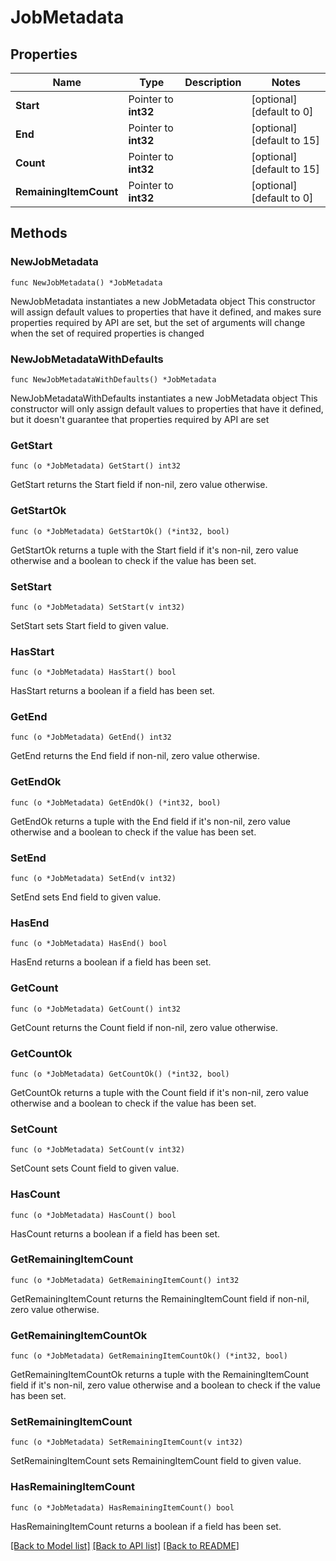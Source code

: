 # JobMetadata

## Properties

Name | Type | Description | Notes
------------ | ------------- | ------------- | -------------
**Start** | Pointer to **int32** |  | [optional] [default to 0]
**End** | Pointer to **int32** |  | [optional] [default to 15]
**Count** | Pointer to **int32** |  | [optional] [default to 15]
**RemainingItemCount** | Pointer to **int32** |  | [optional] [default to 0]

## Methods

### NewJobMetadata

`func NewJobMetadata() *JobMetadata`

NewJobMetadata instantiates a new JobMetadata object
This constructor will assign default values to properties that have it defined,
and makes sure properties required by API are set, but the set of arguments
will change when the set of required properties is changed

### NewJobMetadataWithDefaults

`func NewJobMetadataWithDefaults() *JobMetadata`

NewJobMetadataWithDefaults instantiates a new JobMetadata object
This constructor will only assign default values to properties that have it defined,
but it doesn't guarantee that properties required by API are set

### GetStart

`func (o *JobMetadata) GetStart() int32`

GetStart returns the Start field if non-nil, zero value otherwise.

### GetStartOk

`func (o *JobMetadata) GetStartOk() (*int32, bool)`

GetStartOk returns a tuple with the Start field if it's non-nil, zero value otherwise
and a boolean to check if the value has been set.

### SetStart

`func (o *JobMetadata) SetStart(v int32)`

SetStart sets Start field to given value.

### HasStart

`func (o *JobMetadata) HasStart() bool`

HasStart returns a boolean if a field has been set.

### GetEnd

`func (o *JobMetadata) GetEnd() int32`

GetEnd returns the End field if non-nil, zero value otherwise.

### GetEndOk

`func (o *JobMetadata) GetEndOk() (*int32, bool)`

GetEndOk returns a tuple with the End field if it's non-nil, zero value otherwise
and a boolean to check if the value has been set.

### SetEnd

`func (o *JobMetadata) SetEnd(v int32)`

SetEnd sets End field to given value.

### HasEnd

`func (o *JobMetadata) HasEnd() bool`

HasEnd returns a boolean if a field has been set.

### GetCount

`func (o *JobMetadata) GetCount() int32`

GetCount returns the Count field if non-nil, zero value otherwise.

### GetCountOk

`func (o *JobMetadata) GetCountOk() (*int32, bool)`

GetCountOk returns a tuple with the Count field if it's non-nil, zero value otherwise
and a boolean to check if the value has been set.

### SetCount

`func (o *JobMetadata) SetCount(v int32)`

SetCount sets Count field to given value.

### HasCount

`func (o *JobMetadata) HasCount() bool`

HasCount returns a boolean if a field has been set.

### GetRemainingItemCount

`func (o *JobMetadata) GetRemainingItemCount() int32`

GetRemainingItemCount returns the RemainingItemCount field if non-nil, zero value otherwise.

### GetRemainingItemCountOk

`func (o *JobMetadata) GetRemainingItemCountOk() (*int32, bool)`

GetRemainingItemCountOk returns a tuple with the RemainingItemCount field if it's non-nil, zero value otherwise
and a boolean to check if the value has been set.

### SetRemainingItemCount

`func (o *JobMetadata) SetRemainingItemCount(v int32)`

SetRemainingItemCount sets RemainingItemCount field to given value.

### HasRemainingItemCount

`func (o *JobMetadata) HasRemainingItemCount() bool`

HasRemainingItemCount returns a boolean if a field has been set.


[[Back to Model list]](../README.md#documentation-for-models) [[Back to API list]](../README.md#documentation-for-api-endpoints) [[Back to README]](../README.md)



